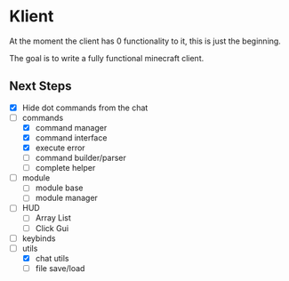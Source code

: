 # Klient

At the moment the client has 0 functionality to it, this is just the beginning.

The goal is to write a fully functional minecraft client.

## Next Steps
- [x] Hide dot commands from the chat
- [ ] commands
  - [x] command manager
  - [x] command interface
  - [x] execute error
  - [ ] command builder/parser
  - [ ] complete helper
- [ ] module
  - [ ] module base
  - [ ] module manager
- [ ] HUD
  - [ ] Array List
  - [ ] Click Gui
- [ ] keybinds
- [ ] utils
  - [x] chat utils
  - [ ] file save/load
